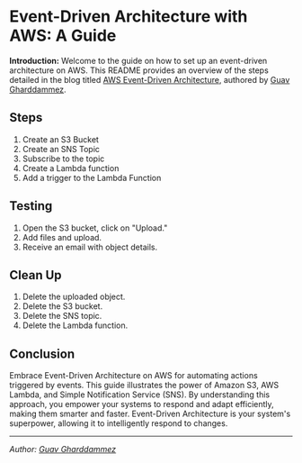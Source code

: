 # Event-Driven Architecture with AWS: A Guide

**Introduction:**
Welcome to the guide on how to set up an event-driven architecture on AWS. This README provides an overview of the steps detailed in the blog titled [AWS Event-Driven Architecture](https://medium.com/@GuavGharddammez/aws-event-driven-architecture-098db8bee1b0), authored by [Guav Gharddammez](https://www.linkedin.com/in/Guav-Gharddammez/).

## Steps
1. Create an S3 Bucket
2. Create an SNS Topic
3. Subscribe to the topic
4. Create a Lambda function
5. Add a trigger to the Lambda Function


## Testing

1. Open the S3 bucket, click on "Upload."
2. Add files and upload.
3. Receive an email with object details.

## Clean Up

1. Delete the uploaded object.
2. Delete the S3 bucket.
3. Delete the SNS topic.
4. Delete the Lambda function.

## Conclusion

Embrace Event-Driven Architecture on AWS for automating actions triggered by events. This guide illustrates the power of Amazon S3, AWS Lambda, and Simple Notification Service (SNS). By understanding this approach, you empower your systems to respond and adapt efficiently, making them smarter and faster. Event-Driven Architecture is your system's superpower, allowing it to intelligently respond to changes.

---

*Author: [Guav Gharddammez](https://www.linkedin.com/in/Guav-Gharddammez/)*
